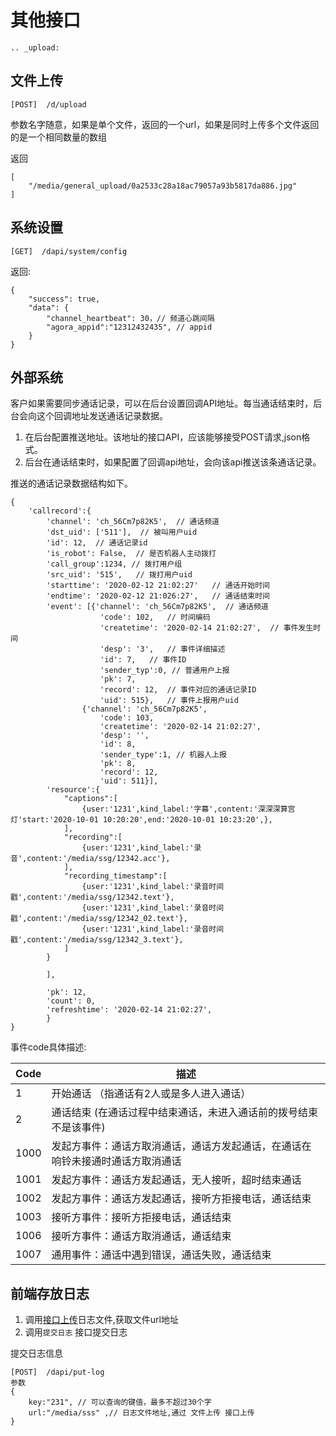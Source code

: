 # 其他接口


```eval_rst
.. _upload:
```
## 文件上传

```
[POST]  /d/upload
```
参数名字随意，如果是单个文件，返回的一个url，如果是同时上传多个文件返回的是一个相同数量的数组

返回
```
[
    "/media/general_upload/0a2533c28a18ac79057a93b5817da886.jpg"
]
```

## 系统设置

```
[GET]  /dapi/system/config
```

返回:

```
{
    "success": true,
    "data": {
        "channel_heartbeat": 30，// 频道心跳间隔
        "agora_appid":"12312432435", // appid
    }
}
```

## 外部系统

客户如果需要同步通话记录，可以在后台设置回调API地址。每当通话结束时，后台会向这个回调地址发送通话记录数据。

1. 在后台配置推送地址。该地址的接口API，应该能够接受POST请求,json格式。
2. 后台在通话结束时，如果配置了回调api地址，会向该api推送该条通话记录。

推送的通话记录数据结构如下。

```
{
    'callrecord':{
        'channel': 'ch_56Cm7p82K5',  // 通话频道
        'dst_uid': ['511'],  // 被叫用户uid
        'id': 12,  // 通话记录id
        'is_robot': False,  // 是否机器人主动拨打
        'call_group':1234, // 拨打用户组
        'src_uid': '515',   // 拨打用户uid
        'starttime': '2020-02-12 21:02:27'   // 通话开始时间
        'endtime': '2020-02-12 21:026:27',   // 通话结束时间
        'event': [{'channel': 'ch_56Cm7p82K5',  // 通话频道
                    'code': 102,   // 时间编码
                    'createtime': '2020-02-14 21:02:27',  // 事件发生时间
                    'desp': '3',   // 事件详细描述
                    'id': 7,   // 事件ID
                    'sender_typ':0, // 普通用户上报
                    'pk': 7,
                    'record': 12,  // 事件对应的通话记录ID
                    'uid': 515},   // 事件上报用户uid
                {'channel': 'ch_56Cm7p82K5',
                    'code': 103,
                    'createtime': '2020-02-14 21:02:27',
                    'desp': '',
                    'id': 8,
                    'sender_type':1, // 机器人上报
                    'pk': 8,
                    'record': 12,
                    'uid': 511}],
        'resource':{
            "captions":[
                {user:'1231',kind_label:'字幕',content:'深深深算宫灯'start:'2020-10-01 10:20:20',end:'2020-10-01 10:23:20',},
            ],
            "recording":[
                {user:'1231',kind_label:'录音',content:'/media/ssg/12342.acc'},
            ],
            "recording_timestamp":[
                {user:'1231',kind_label:'录音时间戳',content:'/media/ssg/12342.text'},
                {user:'1231',kind_label:'录音时间戳',content:'/media/ssg/12342_02.text'},
                {user:'1231',kind_label:'录音时间戳',content:'/media/ssg/12342_3.text'},
            ]
        }
            
        ],

        'pk': 12,
        'count': 0,  
        'refreshtime': '2020-02-14 21:02:27',
        }
}
```

事件code具体描述:

| Code | 描述 |
|------|------|
| 1   |  开始通话 （指通话有2人或是多人进入通话）|
| 2   | 通话结束 (在通话过程中结束通话，未进入通话前的拨号结束不是该事件) |
| 1000 | 发起方事件：通话方取消通话，通话方发起通话，在通话在响铃未接通时通话方取消通话 |
| 1001  | 发起方事件：通话方发起通话，无人接听，超时结束通话 |
| 1002  | 发起方事件：通话方发起通话，接听方拒接电话，通话结束 |
| 1003 | 接听方事件：接听方拒接电话，通话结束 |
| 1006 | 接听方事件：通话方取消通话，通话结束 |
| 1007 | 通用事件：通话中遇到错误，通话失败，通话结束 |


## 前端存放日志

1. 调用[接口上传](<upload>)日志文件,获取文件url地址
2. 调用`提交日志` 接口提交日志

提交日志信息
```
[POST]  /dapi/put-log
参数
{
    key:"231", // 可以查询的键值，最多不超过30个字
    url:"/media/sss" ,// 日志文件地址,通过 文件上传 接口上传
}
```